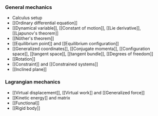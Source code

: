 ### General mechanics
- Calculus setup
- [[Ordinary differential equation]]
- [[Dynamical variable]], [[Constant of motion]], [[Lie derivative]], [[Ljapunov's theorem]]
- [[Nöther's theorem]]
- [[Equilibrium point]] and [[Equilibrium configuration]]
- [[Generalized coordinates]], [[Conjugate momenta]], [[Configuration space]], [[tangent space]], [[tangent bundle]], [[Degrees of freedom]]
- [[Rotation]]
- [[Constraint]] and [[Constrained systems]]
- [[Inclined plane]]
### Lagrangian mechanics
- [[Virtual displacement]], [[Virtual work]] and [[Generalized force]]
- [[Kinetic energy]] and matrix
- [[Functional]]
- [[Rigid body]]